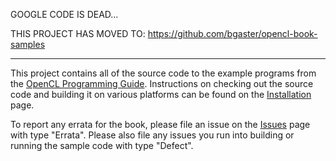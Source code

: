GOOGLE CODE IS DEAD...

THIS PROJECT HAS MOVED TO: https://github.com/bgaster/opencl-book-samples


---


This project contains all of the source code to the example programs from the [OpenCL Programming Guide](http://www.amazon.com/OpenCL-Programming-Guide-Aaftab-Munshi/dp/0321749642).  Instructions on checking out the source code and building it on various platforms can be found on the [Installation](https://code.google.com/p/opencl-book-samples/wiki/Installation) page.

To report any errata for the book, please file an issue on the [Issues](http://code.google.com/p/opencl-book-samples/issues/list) page with type "Errata".  Please also file any issues you run into building or running the sample code with type "Defect".